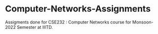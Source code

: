 # Computer-Networks-Assignments
Assigments done for CSE232 : Computer Networks course for Monsoon-2022 Semester at IIITD.
